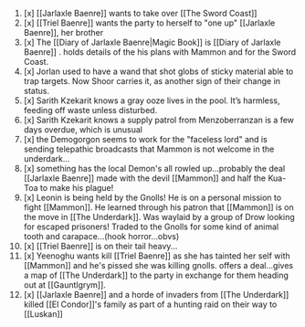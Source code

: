 1. [x] [[Jarlaxle Baenre]] wants to take over [[The Sword Coast]]
2. [x] [[Triel Baenre]] wants the party to herself to "one up" [[Jarlaxle Baenre]], her brother
3. [x] The [[Diary of Jarlaxle Baenre|Magic Book]] is [[Diary of Jarlaxle Baenre]] . holds details of the his plans with Mammon and for the Sword Coast.
4. [x] Jorlan used to have a wand that shot globs of sticky material able to trap targets. Now Shoor carries it, as another sign of their change in status.
5. [x] Sarith Kzekarit knows a gray ooze lives in the pool. It’s harmless, feeding off waste unless disturbed.
6. [x] Sarith Kzekarit knows a supply patrol from Menzoberranzan is a few days overdue, which is unusual
7. [x] the Demogorgon seems to work for the "faceless lord" and is sending telepathic broadcasts that Mammon is not welcome in the underdark...
8. [x] something has the local Demon's all rowled up...probably the deal [[Jarlaxle Baenre]] made with the devil [[Mammon]] and half the Kua-Toa to make his plague!
9. [x] Leonin is being held by the Gnolls! He is on a personal mission to fight [[Mammon]]. He learned through his patron that [[Mammon]] is on the move in [[The Underdark]]. Was waylaid by a group of Drow looking for escaped prisoners! Traded to the Gnolls for some kind of animal tooth and carapace...(hook horror...obvs)
10. [x] [[Triel Baenre]] is on their tail heavy...
11. [x] Yeenoghu wants kill [[Triel Baenre]] as she has tainted her self with [[Mammon]] and he's pissed she was killing gnolls. offers a deal...gives a map of [[The Underdark]] to the party in exchange for them heading out at [[Gauntlgrym]].
12. [x] [[Jarlaxle Baenre]] and a horde of invaders from [[The Underdark]] killed [[El Condor]]'s family as part of a hunting raid on their way to [[Luskan]]